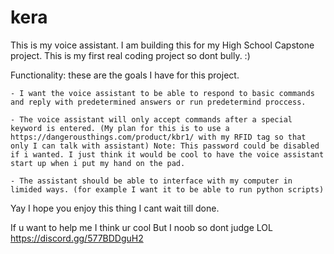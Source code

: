 # kera

This is my voice assistant. 
I am building this for my High School Capstone project.
This is my first real coding project so dont bully. :)

Functionality: these are the goals I have for this project.

    - I want the voice assistant to be able to respond to basic commands and reply with predetermined answers or run predetermind proccess.

    - The voice assistant will only accept commands after a special keyword is entered. (My plan for this is to use a https://dangerousthings.com/product/kbr1/ with my RFID tag so that only I can talk with assistant) Note: This password could be disabled if i wanted. I just think it would be cool to have the voice assistant start up when i put my hand on the pad.

    - The assistant should be able to interface with my computer in limided ways. (for example I want it to be able to run python scripts)


Yay I hope you enjoy this thing I cant wait till done.

If u want to help me I think ur cool
But I noob so dont judge LOL
https://discord.gg/577BDDguH2
